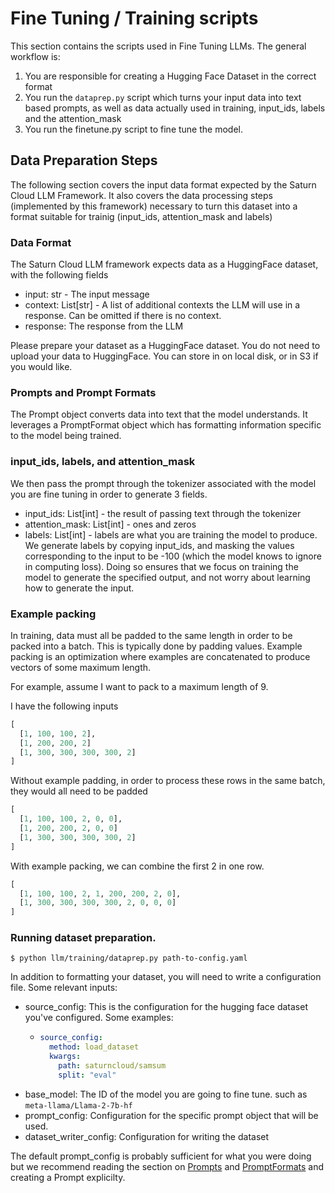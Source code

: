 # Fine Tuning / Training scripts

This section contains the scripts used in Fine Tuning LLMs. The general workflow is:

1. You are responsible for creating a Hugging Face Dataset in the correct format
2. You run the `dataprep.py` script which turns your input data into text based prompts, as well as
data actually used in training, input_ids, labels and the attention_mask
3. You run the finetune.py script to fine tune the model.

## Data Preparation Steps

The following section covers the input data format expected by the Saturn Cloud LLM Framework.
It also covers the data processing steps (implemented by this framework) necessary to turn this
dataset into a format suitable for trainig (input_ids, attention_mask and labels)

### Data Format

The Saturn Cloud LLM framework expects data as a HuggingFace dataset, with the following fields
- input: str - The input message
- context: List[str] - A list of additional contexts the LLM will use in a response. Can be omitted
  if there is no context.
- response: The response from the LLM

Please prepare your dataset as a HuggingFace dataset. You do not need to upload your data to
HuggingFace. You can store in on local disk, or in S3 if you would like.

### Prompts and Prompt Formats

The Prompt object converts data into text that the model understands. It leverages a PromptFormat
object which has formatting information specific to the model being trained.

### input_ids, labels, and attention_mask

We then pass the prompt through the tokenizer associated with the model you are fine tuning in order
to generate 3 fields.

- input_ids: List[int] - the result of passing text through the tokenizer
- attention_mask: List[int] - ones and zeros
- labels: List[int] - labels are what you are training the model to produce. We generate labels
  by copying input_ids, and masking the values corresponding to the input to be -100 (which the model
  knows to ignore in computing loss). Doing so ensures that we focus on training the model to
  generate the specified output, and not worry about learning how to generate the input.

### Example packing

In training, data must all be padded to the same length in order to be packed into a batch. This
is typically done by padding values. Example packing is an optimization where examples are concatenated
to produce vectors of some maximum length.

For example, assume I want to pack to a maximum length of 9.

I have the following inputs

```python
[
  [1, 100, 100, 2],
  [1, 200, 200, 2]
  [1, 300, 300, 300, 300, 2]
]
```

Without example padding, in order to process these rows in the same batch, they would all need to
be padded

```python
[
  [1, 100, 100, 2, 0, 0],
  [1, 200, 200, 2, 0, 0]
  [1, 300, 300, 300, 300, 2]
]
```

With example packing, we can combine the first 2 in one row.

```python
[
  [1, 100, 100, 2, 1, 200, 200, 2, 0],
  [1, 300, 300, 300, 300, 2, 0, 0, 0]
]
```

### Running dataset preparation.

```
$ python llm/training/dataprep.py path-to-config.yaml
```

In addition to formatting your dataset, you will need to write a configuration file. Some relevant
inputs:

- source_config: This is the configuration for the hugging face dataset you've configured. Some 
  examples:
  - ```yaml
    source_config:
      method: load_dataset
      kwargs:
        path: saturncloud/samsum
        split: "eval"
    ```
- base_model: The ID of the model you are going to fine tune. such as `meta-llama/Llama-2-7b-hf`
- prompt_config: Configuration for the specific prompt object that will be used.
- dataset_writer_config: Configuration for writing the dataset

The default prompt_config is probably sufficient for what you were doing but we recommend
reading the section on [Prompts](../../README.md#prompts) and
[PromptFormats](../../README.md#prompt-format) and creating a Prompt explicilty.

